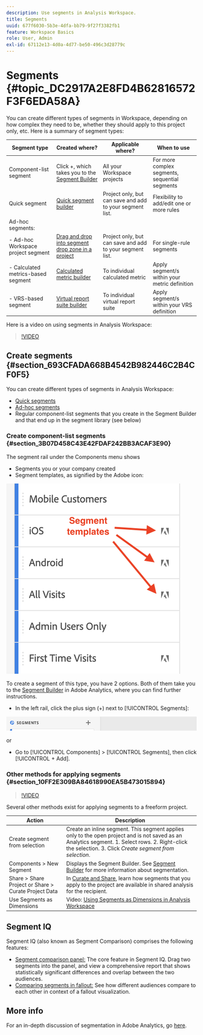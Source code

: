 ```yaml
---
description: Use segments in Analysis Workspace.
title: Segments
uuid: 677f6030-5b3e-4dfa-bb79-9f27f3382fb1
feature: Workspace Basics
role: User, Admin
exl-id: 67112e13-4d0a-4d77-be50-496c3d28779c
---
```


# Segments {#topic_DC2917A2E8FD4B62816572F3F6EDA58A}

You can create different types of segments in Workspace, depending on how complex they need to be, whether they should apply to this project only, etc. Here is a summary of segment types:

| Segment type | Created where? | Applicable where? | When to use |
| --- | --- | --- | --- |
| Component-list segment | Click +, which takes you to the [Segment Builder](/help/components/segmentation/segmentation-workflow/seg-build.md) | All your Workspace projects | For more complex segments, sequential segments |
| Quick segment | [Quick segment builder](/help/analyze/analysis-workspace/components/segments/quick-segments.md) | Project only, but can save and add to your segment list. | Flexibility to add/edit one or more rules |
| Ad-hoc segments: |  |  |  | 
|  - Ad-hoc Workspace project segment | [Drag and drop into segment drop zone in a project](/help/analyze/analysis-workspace/components/segments/ad-hoc-segments.md) | Project only, but can save and add to your segment list. | For single-rule segments |  
|  - Calculated metrics-based segment | [Calculated metric builder](https://experienceleague.adobe.com/docs/analytics/components/calculated-metrics/calcmetric-workflow/metrics-with-segments.html) | To individual calculated metric | Apply segment/s within your metric definition |
|  - VRS-based segment | [Virtual report suite builder](https://experienceleague.adobe.com/docs/analytics/components/virtual-report-suites/vrs-workflow/vrs-create.html) | To individual virtual report suite | Apply segment/s within your VRS definition |

Here is a video on using segments in Analysis Workspace:

>[!VIDEO](https://video.tv.adobe.com/v/23977/?quality=12)

## Create segments {#section_693CFADA668B4542B982446C2B4CF0F5}

You can create different types of segments in Analysis Workspace:

* [Quick segments](/help/analyze/analysis-workspace/components/segments/quick-segments.md)
* [Ad-hoc segments](/help/analyze/analysis-workspace/components/segments/ad-hoc-segments.md)
* Regular component-list segments that you create in the Segment Builder and that end up in the segment library (see below)

### Create component-list segments {#section_3B07D458C43E42FDAF242BB3ACAF3E90}

The segment rail under the Components menu shows 
* Segments you or your company created
* Segment templates, as signified by the Adobe icon:

![](assets/segment_icons.png)

To create a segment of this type, you have 2 options. Both of them take you to the [Segment Builder](/help/components/segmentation/segmentation-workflow/seg-build.md) in Adobe Analytics, where you can find further instructions.

* In the left rail, click the plus sign (+) next to [!UICONTROL Segments]:

![](assets/create-seg.png)

or 

* Go to [!UICONTROL Components] > [!UICONTROL Segments], then click [!UICONTROL + Add].


### Other methods for applying segments {#section_10FF2E309BA84618990EA5B473015894}

>[!VIDEO](https://video.tv.adobe.com/v/30994/?quality=12)

Several other methods exist for applying segments to a freeform project.

| Action | Description |
|--- |--- |
| Create segment from selection | Create an inline segment. This segment applies only to the open project and is not saved as an Analytics segment. 1. Select rows.  2. Right-click the selection.  3. Click *Create segment from selection*. |
| Components > New Segment | Displays the Segment Builder. See [Segment Builder](https://experienceleague.adobe.com/docs/analytics/components/segmentation/segmentation-workflow/seg-build.html) for more information about segmentation. |
| Share > Share Project or Share > Curate Project Data | In [Curate and Share](https://experienceleague.adobe.com/docs/analytics/analyze/analysis-workspace/curate-share/curate.html#concept_4A9726927E7C44AFA260E2BB2721AFC6), learn how segments that you apply to the project are available in shared analysis for the recipient. |
| Use Segments as Dimensions | Video: [Using Segments as Dimensions in Analysis Workspace](https://experienceleague.adobe.com/docs/analytics-learn/tutorials/analysis-workspace/applying-segments/using-segments-as-dimensions-in-analysis-workspace.html?lang=en) |

## Segment IQ

Segment IQ (also known as Segment Comparison) comprises the following features:

* [Segment comparison panel:](/help/analyze/analysis-workspace/c-panels/c-segment-comparison/segment-comparison.md) The core feature in Segment IQ. Drag two segments into the panel, and view a comprehensive report that shows statistically significant differences and overlap between the two audiences.
* [Comparing segments in fallout:](/help/analyze/analysis-workspace/visualizations/fallout/compare-segments-fallout.md) See how different audiences compare to each other in context of a fallout visualization.

## More info

For an in-depth discussion of segmentation in Adobe Analytics, go [here](/help/components/segmentation/seg-overview.md).